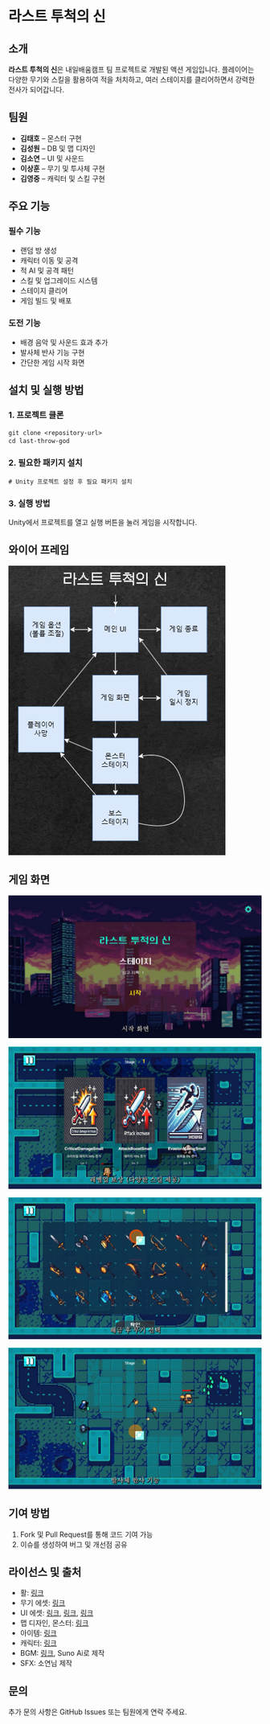 # 라스트 투척의 신

## 소개

**라스트 투척의 신**은 내일배움캠프 팀 프로젝트로 개발된 액션 게임입니다. 플레이어는 다양한 무기와 스킬을 활용하여 적을 처치하고, 여러 스테이지를 클리어하면서 강력한 전사가 되어갑니다.

## 팀원

- **김태호** – 몬스터 구현
- **김성원** – DB 및 맵 디자인
- **김소연** – UI 및 사운드
- **이상훈** – 무기 및 투사체 구현
- **김영중** – 캐릭터 및 스킬 구현

## 주요 기능

### 필수 기능

- 랜덤 방 생성
- 캐릭터 이동 및 공격
- 적 AI 및 공격 패턴
- 스킬 및 업그레이드 시스템
- 스테이지 클리어
- 게임 빌드 및 배포

### 도전 기능

- 배경 음악 및 사운드 효과 추가
- 발사체 반사 기능 구현
- 간단한 게임 시작 화면

## 설치 및 실행 방법

### 1. 프로젝트 클론

```
git clone <repository-url>
cd last-throw-god
```

### 2. 필요한 패키지 설치

```
# Unity 프로젝트 설정 후 필요 패키지 설치
```

### 3. 실행 방법

Unity에서 프로젝트를 열고 실행 버튼을 눌러 게임을 시작합니다.

## 와이어 프레임

![image-20250228111648193](Assets/image-20250228111648193.png)

## 게임 화면

![image-20250228111713028](Assets/image-20250228111713028.png)

![image-20250228111742897](Assets/image-20250228111742897.png)

![image-20250228111758952](Assets/image-20250228111758952.png)



![image-20250228111814150](Assets/image-20250228111814150.png)

## 기여 방법

1. Fork 및 Pull Request를 통해 코드 기여 가능
2. 이슈를 생성하여 버그 및 개선점 공유

## 라이선스 및 출처

- 활: [링크](https://spartacodingclub.kr/blog/618cbaaf94295eb6f7fff0f2)
- 무기 에셋: [링크](https://babysamurai.itch.io/super-epic-fantasy-weapons-pack)
- UI 에셋: [링크](https://wenrexa.itch.io/kit-nesia2), [링크](https://srtoasty.itch.io/ui-assets-pack-2), [링크](https://mounirtohami.itch.io/pixel-art-gui-elements)
- 맵 디자인, 몬스터: [링크](https://mattwalkden.itch.io/free-robot-warfare-pack)
- 아이템: [링크](https://ghostpixxells.itch.io/pixel-mart)
- 캐릭터: [링크](https://merchant-shade.itch.io/16x16-puny-characters-plus-sprites)
- BGM: [링크](https://www.youtube.com/watch?v=RTklWVvsiC8), Suno Ai로 제작
- SFX: 소연님 제작

## 문의

추가 문의 사항은 GitHub Issues 또는 팀원에게 연락 주세요.
